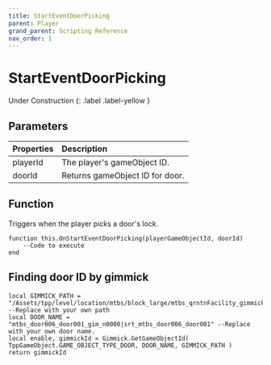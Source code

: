 ```yaml
---
title: StartEventDoorPicking
parent: Player
grand_parent: Scripting Reference
nav_order: 1
---
```


# StartEventDoorPicking
Under Construction
{: .label .label-yellow }

## Parameters

|Properties|Description|
|:-|:-|
|playerId|The player's gameObject ID.|
|doorId|Returns gameObject ID for door.|

## Function

Triggers when the player picks a door's lock.
```
function this.OnStartEventDoorPicking(playerGameObjectId, doorId) 
	--Code to execute
end
```

## Finding door ID by gimmick

```
local GIMMICK_PATH = "/Assets/tpp/level/location/mtbs/block_large/mtbs_qrntnFacility_gimmick.fox2" --Replace with your own path
local DOOR_NAME = "mtbs_door006_door001_gim_n0000|srt_mtbs_door006_door001" --Replace with your own door name.
local enable, gimmickId = Gimmick.GetGameObjectId( TppGameObject.GAME_OBJECT_TYPE_DOOR, DOOR_NAME, GIMMICK_PATH ) 
return gimmickId
```